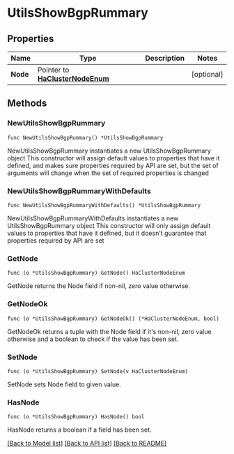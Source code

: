 # UtilsShowBgpRummary

## Properties

Name | Type | Description | Notes
------------ | ------------- | ------------- | -------------
**Node** | Pointer to [**HaClusterNodeEnum**](HaClusterNodeEnum.md) |  | [optional] 

## Methods

### NewUtilsShowBgpRummary

`func NewUtilsShowBgpRummary() *UtilsShowBgpRummary`

NewUtilsShowBgpRummary instantiates a new UtilsShowBgpRummary object
This constructor will assign default values to properties that have it defined,
and makes sure properties required by API are set, but the set of arguments
will change when the set of required properties is changed

### NewUtilsShowBgpRummaryWithDefaults

`func NewUtilsShowBgpRummaryWithDefaults() *UtilsShowBgpRummary`

NewUtilsShowBgpRummaryWithDefaults instantiates a new UtilsShowBgpRummary object
This constructor will only assign default values to properties that have it defined,
but it doesn't guarantee that properties required by API are set

### GetNode

`func (o *UtilsShowBgpRummary) GetNode() HaClusterNodeEnum`

GetNode returns the Node field if non-nil, zero value otherwise.

### GetNodeOk

`func (o *UtilsShowBgpRummary) GetNodeOk() (*HaClusterNodeEnum, bool)`

GetNodeOk returns a tuple with the Node field if it's non-nil, zero value otherwise
and a boolean to check if the value has been set.

### SetNode

`func (o *UtilsShowBgpRummary) SetNode(v HaClusterNodeEnum)`

SetNode sets Node field to given value.

### HasNode

`func (o *UtilsShowBgpRummary) HasNode() bool`

HasNode returns a boolean if a field has been set.


[[Back to Model list]](../README.md#documentation-for-models) [[Back to API list]](../README.md#documentation-for-api-endpoints) [[Back to README]](../README.md)



